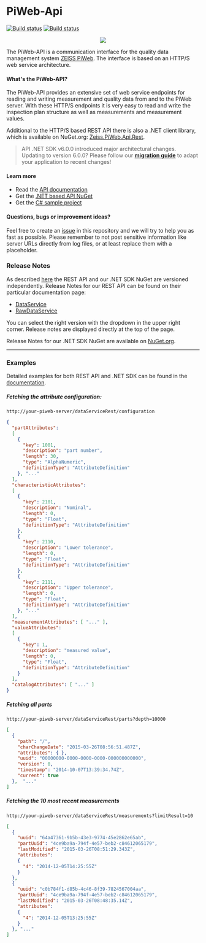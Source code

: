 PiWeb-Api
=========

[![Build status](https://ci.appveyor.com/api/projects/status/q48run5x0ge40h9p/branch/master?svg=true&passingText=master%20-%20OK&pendingText=master%20-%20PENDING&failingText=master%20-%20FAILED)](https://ci.appveyor.com/project/czjlorenz/piweb-api/branch/master)
[![Build status](https://ci.appveyor.com/api/projects/status/q48run5x0ge40h9p/branch/develop?svg=true&passingText=develop%20-%20OK&pendingText=develop%20-%20PENDING&failingText=develop%20-%20FAILED)](https://ci.appveyor.com/project/czjlorenz/piweb-api/branch/develop)

<p align="center">
  <img src="https://github.com/ZEISS-PiWeb/PiWeb-Api/blob/master/Logo.png" />
</p>

The PiWeb-API is a communication interface for the quality data management system [ZEISS PiWeb](http://www.zeiss.com/industrial-metrology/en_de/products/software/piweb.html). The interface is based on an HTTP/S web service architecture.

#### What's the PiWeb-API?

The PiWeb-API provides an extensive set of web service endpoints for reading and writing measurement and quality data from and to the PiWeb server. With these HTTP/S endpoints it is very easy to read and write the inspection plan structure as well as measurements and measurement values.

Additional to the HTTP/S based REST API there is also a .NET client library, which is available on NuGet.org: [Zeiss.PiWeb.Api.Rest](https://www.nuget.org/packages/Zeiss.PiWeb.Api.Rest/).
>API .NET SDK v6.0.0 introduced major architectural changes. Updating to version 6.0.0? Please follow our **[migration guide](http://zeiss-piweb.github.io/PiWeb-Api/sdk/v6.0/#migration)** to adapt your application to recent changes!

#### Learn more

* Read the [API documentation](http://zeiss-piweb.github.io/PiWeb-Api)
* Get the [.NET based API NuGet](https://www.nuget.org/packages/Zeiss.PiWeb.Api.Rest/)
* Get the [C# sample project](https://github.com/ZEISS-PiWeb/PiWeb-Training)

#### Questions, bugs or improvement ideas?
Feel free to create an [issue](https://github.com/ZEISS-PiWeb/PiWeb-Api/issues) in this repository and we will try to help you as fast as possible. Please remember to not post sensitive information like server URLs directly from log files, or at least replace them with a placeholder.

### Release Notes

As described [here](http://zeiss-piweb.github.io/PiWeb-Api/general#gi-versioning) the REST API and our .NET SDK NuGet are versioned independently.
Release Notes for our REST API can be found on their particular documentation page:

- [DataService](http://zeiss-piweb.github.io/PiWeb-Api/dataservice/v1.5/)
- [RawDataService](http://zeiss-piweb.github.io/PiWeb-Api/rawdataservice/v1.5/)

You can select the right version with the dropdown in the upper right corner. Release notes are displayed directly at the top of the page.

Release Notes for our .NET SDK NuGet are available on [NuGet.org](https://www.nuget.org/packages/Zeiss.PiWeb.Api.Rest/).

<hr>

### Examples

Detailed examples for both REST API and .NET SDK can be found in the [documentation](https://zeiss-piweb.github.io/PiWeb-Api).

##### Fetching the attribute configuration:

```http
http://your-piweb-server/dataServiceRest/configuration
```

```json
{
  "partAttributes":
  [
    {
      "key": 1001,
      "description": "part number",
      "length": 30,
      "type": "AlphaNumeric",
      "definitionType": "AttributeDefinition"
    }, "..."
  ],
  "characteristicAttributes":
  [
    {
      "key": 2101,
      "description": "Nominal",
      "length": 0,
      "type": "Float",
      "definitionType": "AttributeDefinition"
    },
    {
      "key": 2110,
      "description": "Lower tolerance",
      "length": 0,
      "type": "Float",
      "definitionType": "AttributeDefinition"
    },
    {
      "key": 2111,
      "description": "Upper tolerance",
      "length": 0,
      "type": "Float",
      "definitionType": "AttributeDefinition"
    }, "..."
  ],
  "measurementAttributes": [ "..." ],
  "valueAttributes":
  [
    {
      "key": 1,
      "description": "measured value",
      "length": 0,
      "type": "Float",
      "definitionType": "AttributeDefinition"
    }
  ],
  "catalogAttributes": [ "..." ]
}
```

##### Fetching all parts

```http
http://your-piweb-server/dataServiceRest/parts?depth=10000
```

```json
[
  {
    "path": "/",
    "charChangeDate": "2015-03-26T08:56:51.487Z",
    "attributes": { },
    "uuid": "00000000-0000-0000-0000-000000000000",
    "version": 0,
    "timestamp": "2014-10-07T13:39:34.74Z",
    "current": true
  },  "..."
]
```

##### Fetching the 10 most recent measurements

```http
http://your-piweb-server/dataServiceRest/measurements?limitResult=10
```

```json
[
  {
    "uuid": "64a47361-9b5b-43e3-9774-45e2862e65ab",
    "partUuid": "4ce9ba9a-794f-4e57-beb2-c84612065179",
    "lastModified": "2015-03-26T08:51:29.343Z",
    "attributes":
    {
      "4": "2014-12-05T14:25:55Z"
    }
  },
  {
    "uuid": "c0b784f1-d85b-4c46-8f39-7824567004aa",
    "partUuid": "4ce9ba9a-794f-4e57-beb2-c84612065179",
    "lastModified": "2015-03-26T08:48:35.14Z",
    "attributes":
    {
      "4": "2014-12-05T13:25:55Z"
    }
  }, "..."
]
```
